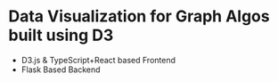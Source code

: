 # Data Visualization for Graph Algos built using D3

- D3.js & TypeScript+React based Frontend
- Flask Based Backend